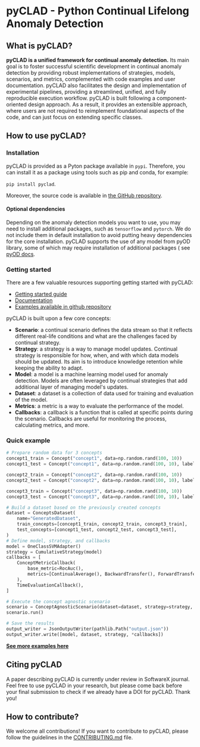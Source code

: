 # pyCLAD - Python Continual Lifelong Anomaly Detection

## What is pyCLAD?

**pyCLAD is a unified framework for continual anomaly detection.**
Its main goal is to foster successful scientific development in continual anomaly detection by
providing robust implementations of strategies, models, scenarios, and metrics, complemented with code examples and user
documentation.
pyCLAD also facilitates the design and implementation of experimental pipelines, providing a streamlined, unified, and
fully reproducible execution workflow.
pyCLAD is built following a component-oriented design approach. As a result, it provides an extensible approach, where
users are not required to reimplement foundational aspects of the code, and can just focus on extending specific
classes.

## How to use pyCLAD?

### Installation

pyCLAD is provided as a Pyton package available in `pypi`. Therefore, you can install it as a package using tools such
as pip and conda, for example:

`pip install pyclad`.

Moreover, the source code is available in [the GitHub repository](https://github.com/lifelonglab/pyCLAD).

#### Optional dependencies

Depending on the anomaly detection models you want to use, you may need to install additional packages,
such as `tensorflow` and `pytorch`.
We do not include them in default installation to avoid putting heavy dependencies for the core installation.
pyCLAD supports the use of any model from pyOD library, some of which may require installation of additional packages (
see [pyOD docs](https://pyod.readthedocs.io/en/latest/).

### Getting started

There are a few valuable resources supporting getting started with pyCLAD:

- [Getting started guide](https://pyclad.readthedocs.io/en/latest/getting_started/)
- [Documentation](https://pyclad.readthedocs.io/en/latest/)
- [Examples available in github repository](https://github.com/lifelonglab/pyCLAD/tree/main/examples)

pyCLAD is built upon a few core concepts:

- **Scenario**: a continual scenario defines the data stream so that it reflects different real-life conditions and what
  are
  the challenges faced by continual strategy.
- **Strategy**: a strategy is a way to manage model updates. Continual strategy is responsible for how, when, and with
  which
  data models should be updated. Its aim is to introduce knowledge retention while keeping the ability to adapt.
- **Model**: a model is a machine learning model used for anomaly detection. Models are often leveraged by continual
  strategies that add additional layer of managing model's updates.
- **Dataset**: a dataset is a collection of data used for training and evaluation of the model.
- **Metrics**: a metric is a way to evaluate the performance of the model.
- **Callbacks**: a callback is a function that is called at specific points during the scenario. Callbacks are
  useful for monitoring the process, calculating metrics, and more.

### Quick example

```python
# Prepare random data for 3 concepts
concept1_train = Concept("concept1", data=np.random.rand(100, 10))
concept1_test = Concept("concept1", data=np.random.rand(100, 10), labels=np.random.randint(0, 2, 100))

concept2_train = Concept("concept2", data=np.random.rand(100, 10))
concept2_test = Concept("concept2", data=np.random.rand(100, 10), labels=np.random.randint(0, 2, 100))

concept3_train = Concept("concept3", data=np.random.rand(100, 10))
concept3_test = Concept("concept3", data=np.random.rand(100, 10), labels=np.random.randint(0, 2, 100))

# Build a dataset based on the previously created concepts
dataset = ConceptsDataset(
    name="GeneratedDataset",
    train_concepts=[concept1_train, concept2_train, concept3_train],
    test_concepts=[concept1_test, concept2_test, concept3_test],
)
# Define model, strategy, and callbacks
model = OneClassSVMAdapter()
strategy = CumulativeStrategy(model)
callbacks = [
    ConceptMetricCallback(
        base_metric=RocAuc(),
        metrics=[ContinualAverage(), BackwardTransfer(), ForwardTransfer()],
    ),
    TimeEvaluationCallback(),
]

# Execute the concept agnostic scenario
scenario = ConceptAgnosticScenario(dataset=dataset, strategy=strategy, callbacks=callbacks)
scenario.run()

# Save the results
output_writer = JsonOutputWriter(pathlib.Path("output.json"))
output_writer.write([model, dataset, strategy, *callbacks])
```

**[See more examples here](https://github.com/lifelonglab/pyCLAD/tree/main/examples)**

## Citing pyCLAD

A paper describing pyCLAD is currently under review in SoftwareX journal. Feel free to use pyCLAD in your research, but
please come back before your final submission to check if we already have a DOI for pyCLAD. Thank you!

## How to contribute?

We welcome all contributions! If you want to contribute to pyCLAD, please follow the guidelines in
the [CONTRIBUTING.md](https://github.com/lifelonglab/pyCLAD/tree/main/CONTRIBUTING.md) file.